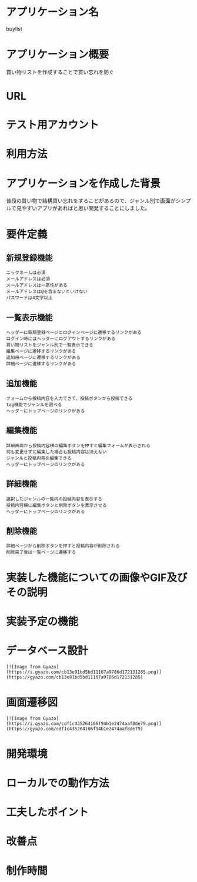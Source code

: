 # アプリケーション名
buylist

# アプリケーション概要
  買い物リストを作成することで買い忘れを防ぐ

# URL

# テスト用アカウント

# 利用方法

# アプリケーションを作成した背景
  普段の買い物で結構買い忘れをすることがあるので、ジャンル別で画面がシンプルで見やすいアプリがあればと思い開発することにしました。

# 要件定義
## 新規登録機能
    ニックネームは必須
    メールアドレスは必須
    メールアドレスは一意性がある
    メールアドレスは@を含まないといけない
    パスワードは4文字以上

## 一覧表示機能
    ヘッダーに新規登録ページとログインページに遷移するリンクがある
    ログイン時にはヘッダーにログアウトするリンクがある
    買い物リストをジャンル別で一覧表示できる
    編集ページに遷移するリンクがある
    追加用ページに遷移するリンクがある
    詳細ページに遷移するリンクがある

## 追加機能
    フォームから投稿内容を入力できて、投稿ボタンから投稿できる
    tag機能でジャンルを選べる
    ヘッダーにトップページのリンクがある

## 編集機能
    詳細画面から投稿内容横の編集ボタンを押すと編集フォームが表示される
    何も変更せずに編集した場合も投稿内容は消えない
    ジャンルと投稿内容を編集できる
    ヘッダーにトップページのリンクがある

## 詳細機能
    選択したジャンルの一覧内の投稿内容を表示する
    投稿内容横に編集ボタンと削除ボタンを表示させる
    ヘッダーにトップページのリンクがある

## 削除機能
    詳細ページから削除ボタンを押すと投稿内容が削除される
    削除完了後は一覧ページに遷移する

# 実装した機能についての画像やGIF及びその説明
# 実装予定の機能

# データベース設計
    [![Image from Gyazo](https://i.gyazo.com/cb13e91bd5bd11167a9786d172131285.png)](https://gyazo.com/cb13e91bd5bd11167a9786d172131285)
# 画面遷移図
    [![Image from Gyazo](https://i.gyazo.com/cdf1c435264106f94b1e2474aaf8de79.png)](https://gyazo.com/cdf1c435264106f94b1e2474aaf8de79)
# 開発環境
# ローカルでの動作方法
# 工夫したポイント
# 改善点
# 制作時間